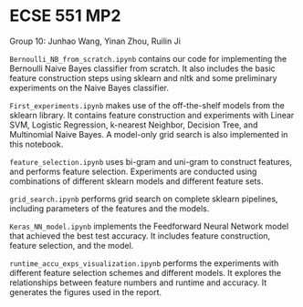 # ECSE 551 MP2
Group 10: Junhao Wang, Yinan Zhou, Ruilin Ji

`Bernoulli_NB_from_scratch.ipynb` contains our code for implementing the Bernoulli Naive Bayes classifier from scratch. It also includes the basic feature construction steps using sklearn and nltk and some preliminary experiments on the Naive Bayes classifier. 

`First_experiments.ipynb` makes use of the off-the-shelf models from the sklearn library. It contains feature construction and experiments with Linear SVM, Logistic Regression, k-nearest Neighbor, Decision Tree, and Multinomial Naive Bayes. A model-only grid search is also implemented in this notebook. 

`feature_selection.ipynb` uses bi-gram and uni-gram to construct features, and performs feature selection. Experiments are conducted using combinations of different sklearn models and different feature sets. 

`grid_search.ipynb` performs grid search on complete sklearn pipelines, including parameters of the features and the models. 

`Keras_NN_model.ipynb` implements the Feedforward Neural Network model that achieved the best test accuracy. It includes feature construction, feature selection, and the model. 

`runtime_accu_exps_visualization.ipynb` performs the experiments with different feature selection schemes and different models. It explores the relationships between feature numbers and runtime and accuracy. It generates the figures used in the report. 
